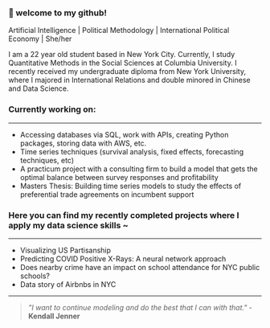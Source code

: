 ### 👋 welcome to my github!
Artificial Intelligence | Political Methodology | International Political Economy | She/her


I am a 22 year old student based in New York City. Currently, I study Quantitative Methods in the Social Sciences at Columbia University. I recently received my undergraduate diploma from New York University, where I majored in International Relations and double minored in Chinese and Data Science. 

### Currently working on:
___
* Accessing databases via SQL, work with APIs, creating Python packages, storing data with AWS, etc.
* Time series techniques (survival analysis, fixed effects, forecasting techniques, etc)
* A practicum project with a consulting firm to build a model that gets the optimal balance between survey responses and profitability
* Masters Thesis: Building time series models to study the effects of preferential trade agreements on incumbent support

### Here you can find my recently completed projects where I apply my data science skills ~

___

* Visualizing US Partisanship
* Predicting COVID Positive X-Rays: A neural network approach
* Does nearby crime have an impact on school attendance for NYC public schools?
* Data story of Airbnbs in NYC
___

> *"I want to continue modeling and do the best that I can with that."* - __Kendall Jenner__


<!--
**cz2673/cz2673** is a ✨ _special_ ✨ repository because its `README.md` (this file) appears on your GitHub profile.

Here are some ideas to get you started:

- 🔭 I’m currently working on ...
- 🌱 I’m currently learning ...
- 👯 I’m looking to collaborate on ...
- 🤔 I’m looking for help with ...
- 💬 Ask me about ...
- 📫 How to reach me: ...
- 😄 Pronouns: ...
- ⚡ Fun fact: ...
-->
